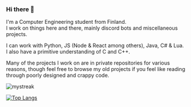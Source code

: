 ### Hi there 👋

I'm a Computer Engineering student from Finland.  
I work on things here and there, mainly discord bots and miscellaneous projects.  

I can work with Python, JS (Node & React among others), Java, C# & Lua.  
I also have a primitive understanding of C and C++.  

Many of the projects I work on are in private repositories for various reasons, though feel free to browse my old projects if you feel like reading through poorly designed and crappy code.  

<!--
**Navy-gif/Navy-gif** is a ✨ _special_ ✨ repository because its `README.md` (this file) appears on your GitHub profile.

Here are some ideas to get you started:

- 🔭 I’m currently working on ...
- 🌱 I’m currently learning ...
- 👯 I’m looking to collaborate on ...
- 🤔 I’m looking for help with ...
- 💬 Ask me about ...
- 📫 How to reach me: ...
- 😄 Pronouns: ...
- ⚡ Fun fact: ...
-->

<img src="https://github-readme-streak-stats.herokuapp.com/?user=Navy-gif&theme=tokyonight" alt="mystreak"/>  

[![Top Langs](https://github-readme-stats.vercel.app/api/top-langs/?username=Navy-gif&layout=compact&theme=dark)](https://github.com/anuraghazra/github-readme-stats)

